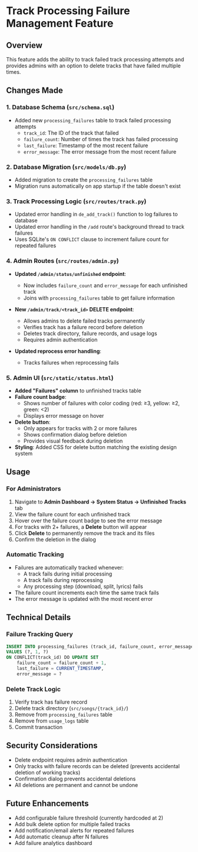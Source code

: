 # Track Processing Failure Management Feature

## Overview
This feature adds the ability to track failed track processing attempts and provides admins with an option to delete tracks that have failed multiple times.

## Changes Made

### 1. Database Schema (`src/schema.sql`)
- Added new `processing_failures` table to track failed processing attempts
  - `track_id`: The ID of the track that failed
  - `failure_count`: Number of times the track has failed processing
  - `last_failure`: Timestamp of the most recent failure
  - `error_message`: The error message from the most recent failure

### 2. Database Migration (`src/models/db.py`)
- Added migration to create the `processing_failures` table
- Migration runs automatically on app startup if the table doesn't exist

### 3. Track Processing Logic (`src/routes/track.py`)
- Updated error handling in `de_add_track()` function to log failures to database
- Updated error handling in the `/add` route's background thread to track failures
- Uses SQLite's `ON CONFLICT` clause to increment failure count for repeated failures

### 4. Admin Routes (`src/routes/admin.py`)
- **Updated `/admin/status/unfinished` endpoint**:
  - Now includes `failure_count` and `error_message` for each unfinished track
  - Joins with `processing_failures` table to get failure information

- **New `/admin/track/<track_id>` DELETE endpoint**:
  - Allows admins to delete failed tracks permanently
  - Verifies track has a failure record before deletion
  - Deletes track directory, failure records, and usage logs
  - Requires admin authentication

- **Updated reprocess error handling**:
  - Tracks failures when reprocessing fails

### 5. Admin UI (`src/static/status.html`)
- **Added "Failures" column** to unfinished tracks table
- **Failure count badge**:
  - Shows number of failures with color coding (red: ≥3, yellow: ≥2, green: <2)
  - Displays error message on hover
- **Delete button**:
  - Only appears for tracks with 2 or more failures
  - Shows confirmation dialog before deletion
  - Provides visual feedback during deletion
- **Styling**: Added CSS for delete button matching the existing design system

## Usage

### For Administrators
1. Navigate to **Admin Dashboard → System Status → Unfinished Tracks** tab
2. View the failure count for each unfinished track
3. Hover over the failure count badge to see the error message
4. For tracks with 2+ failures, a **Delete** button will appear
5. Click **Delete** to permanently remove the track and its files
6. Confirm the deletion in the dialog

### Automatic Tracking
- Failures are automatically tracked whenever:
  - A track fails during initial processing
  - A track fails during reprocessing
  - Any processing step (download, split, lyrics) fails
- The failure count increments each time the same track fails
- The error message is updated with the most recent error

## Technical Details

### Failure Tracking Query
```sql
INSERT INTO processing_failures (track_id, failure_count, error_message)
VALUES (?, 1, ?)
ON CONFLICT(track_id) DO UPDATE SET
    failure_count = failure_count + 1,
    last_failure = CURRENT_TIMESTAMP,
    error_message = ?
```

### Delete Track Logic
1. Verify track has failure record
2. Delete track directory (`src/songs/{track_id}/`)
3. Remove from `processing_failures` table
4. Remove from `usage_logs` table
5. Commit transaction

## Security Considerations
- Delete endpoint requires admin authentication
- Only tracks with failure records can be deleted (prevents accidental deletion of working tracks)
- Confirmation dialog prevents accidental deletions
- All deletions are permanent and cannot be undone

## Future Enhancements
- Add configurable failure threshold (currently hardcoded at 2)
- Add bulk delete option for multiple failed tracks
- Add notification/email alerts for repeated failures
- Add automatic cleanup after N failures
- Add failure analytics dashboard